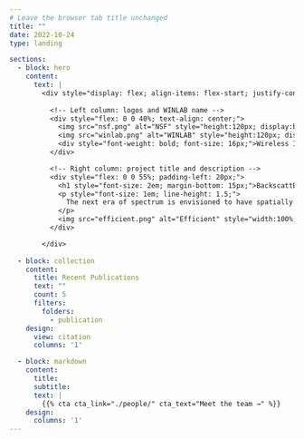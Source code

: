 ```yaml
---
# Leave the browser tab title unchanged
title: ""  
date: 2022-10-24
type: landing

sections:
  - block: hero
    content:
      text: |
        <div style="display: flex; align-items: flex-start; justify-content: space-between; width: 100%;">
          
          <!-- Left column: logos and WINLAB name -->
          <div style="flex: 0 0 40%; text-align: center;">
            <img src="nsf.png" alt="NSF" style="height:120px; display:block; margin: 0 auto 15px auto;">
            <img src="winlab.png" alt="WINLAB" style="height:120px; display:block; margin: 0 auto 15px auto;">
            <div style="font-weight: bold; font-size: 16px;">Wireless Information Network Laboratory (WINLAB)</div>
          </div>

          <!-- Right column: project title and description -->
          <div style="flex: 0 0 55%; padding-left: 20px;">
            <h1 style="font-size: 2em; margin-bottom: 15px;">BackscattEr FabrIC For MultidImensional Spectrum Situational Awareness and Protection</h1>
            <p style="font-size: 1em; line-height: 1.5;">
              The next era of spectrum is envisioned to have spatially and spectrally adjacent systems that are dynamic, resulting in frequent cross-system interference. This project enables affordable, accurate, near-real-time spectrum situational awareness, including simple spectrum sensing algorithms, distributed mechanisms, and relevant spectrum sensing hardware. In addition, it targets mechanisms at the physical layer that provide radio waveform protection against unwanted interference without modifying existing infrastructure. Techniques include model-based and machine learning approaches, focusing on multidimensional awareness and interference protection. The work aims to demonstrate these principles in the FR3 band using the COSMOS Testbed for next-generation wireless coexistence scenarios.
            </p>
            <img src="efficient.png" alt="Efficient" style="width:100%; margin-top: 20px; border-radius: 8px;">
          </div>

        </div>
  
  - block: collection
    content:
      title: Recent Publications
      text: ""
      count: 5
      filters:
        folders:
          - publication
    design:
      view: citation
      columns: '1'

  - block: markdown
    content:
      title:
      subtitle:
      text: |
        {{% cta cta_link="./people/" cta_text="Meet the team →" %}}
    design:
      columns: '1'
---
```


